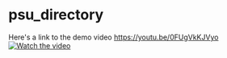 # psu_directory
Here's a link to the demo video https://youtu.be/0FUgVkKJVyo
[![Watch the video](https://img.youtube.com/vi/0FUgVkKJVyo/maxresdefault.jpg)](https://youtu.be/0FUgVkKJVyo)
